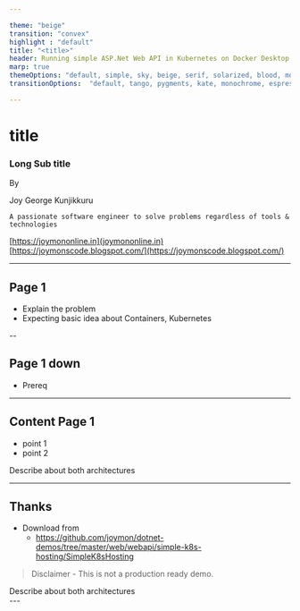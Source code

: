 ```yaml
---

theme: "beige"
transition: "convex"
highlight : "default"
title: "<title>"
header: Running simple ASP.Net Web API in Kubernetes on Docker Desktop
marp: true
themeOptions: "default, simple, sky, beige, serif, solarized, blood, moon, night, black, league, white"
transitionOptions:  "default, tango, pygments, kate, monochrome, espresso, zenburn, haddock"

---
```


# title

### Long Sub title

By

Joy George Kunjikkuru 

`A passionate software engineer to solve problems regardless of tools & technologies`

[https://joymononline.in](joymononline.in)
[https://joymonscode.blogspot.com/](https://joymonscode.blogspot.com/)

---

## Page 1

- Explain the problem
- Expecting basic idea about Containers, Kubernetes

--

## Page 1 down
- Prereq

---

## Content Page 1

- point 1
- point 2

<aside class="notes">
		Describe about both architectures
	</aside>

---

## Thanks

- Download from 
    - https://github.com/joymon/dotnet-demos/tree/master/web/webapi/simple-k8s-hosting/SimpleK8sHosting
    
>  Disclaimer - This is not a production ready demo. 

<aside class="notes">
		Describe about both architectures
	</aside>
---

